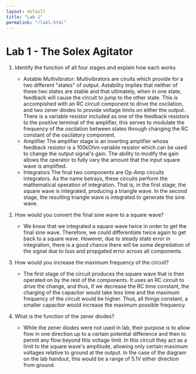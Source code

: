 ```yaml
---
layout: default
title: "Lab 1"
permalink: "/lab1.html"
---
```


Lab 1 - The Solex Agitator
==========================

1. Identify the function of all four stages and explain how each works
    - Astable Multivibrator:
	Multivibrators are ciruits which provide for a two different "states" of output. Astability implies that neither of these two states are stable and that ultimately, when in one state, feedback will cause the circuit to jump to the other state. This is accompished with an RC circuit component to drive the oscilation, and two zener diodes to provide voltage limits on either the output. There is a variable resistor included as one of the feedback resistors to the positive terminal of the amplifier, this serves to modulate the frequency of the oscilation between states through changing the RC constant of the oscilatory component.
    - Amplifier
	The amplifier stage is an inverting amplifier whose feedback resistor is a 100kOhm variable resistor which can be used to change the output signal's gain. The ability to modify the gain allows the operator to fully vary the amount that the input square wave is amplified.  
    - Integrators 
	The final two components are Op-Amp circuits integrators. As the name betrays, these circuits perform the mathematical operation of integration. That is, in the first stage, the square wave is integrated, producing a triangle wave. In the second stage, the resulting triangle wave is integrated to generate the sine wave.


2. How would you convert the final sine wave to a square wave? 
    - We know that we integrated a square wave twice in order to get the final sine wave. Therefore, we could differentiate twice again to get back to a square wave. However, due to steady state error in integration, there is a good chance there will be some degredation of the signal due to loss and propgated error across all components. 

3. How would you increase the maximum frequency of the circuit? 
    - The first stage of the circuit produces the square wave that is then operated on by the rest of the components. It uses an RC circuit to drive the change, and thus, if we decrease the RC time constant, the charging of the capacitor would take less time and the maximum frequency of the circuit would be higher. Thus, all things constant, a smaller capacitor would increase the maximum possible frequency.

4. What is the function of the zener diodes? 
    - While the zener diodes were not used in lab, their purpose is to allow flow in one direction up to a certain potential difference and then to permit any flow beyond this voltage limit. In this circuit they act as a limit to the square wave's amplitude, allowing only certain maximum voltages relative to ground at the output. In the case of the diagram on the lab handout, this would be a range of 5.1V either direction from ground. 
